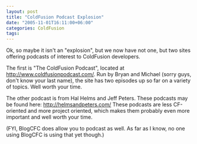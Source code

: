 ```yaml
---
layout: post
title: "ColdFusion Podcast Explosion"
date: "2005-11-01T16:11:00+06:00"
categories: ColdFusion 
tags: 
---
```


Ok, so maybe it isn't an "explosion", but we now have not one, but two sites offering podcasts of interest to ColdFusion developers.

The first is "The ColdFusion Podcast", located at <a href="http://www.coldfusionpodcast.com/">http://www.coldfusionpodcast.com/</a>.  Run by Bryan and Michael (sorry guys, don't know your last name), the site has two episodes up so far on a variety of topics. Well worth your time.

The other podcast is from Hal Helms and Jeff Peters. These podcasts may be found here: <a href="http://helmsandpeters.com/">http://helmsandpeters.com/</a> These podcasts are less CF-oriented and more project oriented, which makes them probably even more important and well worth your time.

(FYI, BlogCFC does allow you to podcast as well. As far as I know, no one using BlogCFC is using that yet though.)
